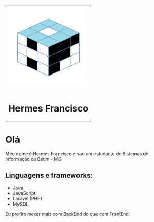 <table width="100%">
    <tr>
        <td align='center'><img src='logo.png' /></td>
    </tr>
    <tr>
        <td align='center'>
            <h1>Hermes Francisco</h1>
        </td>
    </tr>
</table>

# Olá

Meu nome é Hermes Francisco e sou um estudante de Sistemas de Informação de Betim - MG

## Linguagens e frameworks:

- Java
- JavaScript
- Laravel (PHP)
- MySQL

Eu prefiro mexer mais com BackEnd do que com FrontEnd.